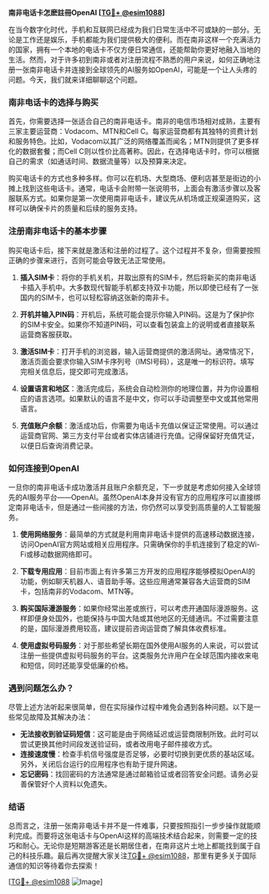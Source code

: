 **南非电话卡怎麽註冊OpenAI [[TG💪+ @esim1088](https://t.me/s/esim1088)]**

在当今数字化时代，手机和互联网已经成为我们日常生活中不可或缺的一部分。无论是工作还是娱乐，手机都能为我们提供极大的便利。而在南非这样一个充满活力的国家，拥有一个本地的电话卡不仅方便日常通信，还能帮助你更好地融入当地的生活。然而，对于许多初到南非或者对注册流程不熟悉的用户来说，如何正确地注册一张南非电话卡并连接到全球领先的AI服务如OpenAI，可能是一个让人头疼的问题。今天，我们就来详细聊聊这个问题。

### 南非电话卡的选择与购买

首先，你需要选择一张适合自己的南非电话卡。南非的电信市场相对成熟，主要有三家主要运营商：Vodacom、MTN和Cell C。每家运营商都有其独特的资费计划和服务特色。比如，Vodacom以其广泛的网络覆盖而闻名；MTN则提供了更多样化的数据套餐；而Cell C则以性价比高著称。因此，在选择电话卡时，你可以根据自己的需求（如通话时间、数据流量等）以及预算来决定。

购买电话卡的方式也多种多样。你可以在机场、大型商场、便利店甚至是街边的小摊上找到这些电话卡。通常，电话卡会附带一张说明书，上面会有激活步骤以及客服联系方式。如果你是第一次使用南非电话卡，建议先从机场或正规渠道购买，这样可以确保卡片的质量和后续的服务支持。

### 注册南非电话卡的基本步骤

购买电话卡后，接下来就是激活和注册的过程了。这个过程并不复杂，但需要按照正确的步骤来进行，否则可能会导致无法正常使用。

1. **插入SIM卡**：将你的手机关机，并取出原有的SIM卡，然后将新买的南非电话卡插入手机中。大多数现代智能手机都支持双卡功能，所以即使已经有了一张国内的SIM卡，也可以轻松容纳这张新的南非卡。

2. **开机并输入PIN码**：开机后，系统可能会提示你输入PIN码。这是为了保护你的SIM卡安全。如果你不知道PIN码，可以查看包装盒上的说明或者直接联系运营商客服获取。

3. **激活SIM卡**：打开手机的浏览器，输入运营商提供的激活网址。通常情况下，激活页面会要求你输入SIM卡序列号（IMSI号码），这是唯一的标识符。填写完相关信息后，提交即可完成激活。

4. **设置语言和地区**：激活完成后，系统会自动检测你的地理位置，并为你设置相应的语言选项。如果默认的语言不是中文，你可以手动调整至中文或其他常用语言。

5. **充值账户余额**：激活成功后，你需要为电话卡充值以保证正常使用。可以通过运营商官网、第三方支付平台或者实体店铺进行充值。记得保留好充值凭证，以便日后查询消费记录。

### 如何连接到OpenAI

一旦你的南非电话卡成功激活并且账户余额充足，下一步就是考虑如何接入全球领先的AI服务平台——OpenAI。虽然OpenAI本身并没有官方的应用程序可以直接绑定南非电话卡，但是通过一些间接的方法，你仍然可以享受到高质量的人工智能服务。

1. **使用网络服务**：最简单的方式就是利用南非电话卡提供的高速移动数据连接，访问OpenAI官方网站或相关应用程序。只需确保你的手机连接到了稳定的Wi-Fi或移动数据网络即可。

2. **下载专用应用**：目前市面上有许多第三方开发的应用程序能够模拟OpenAI的功能，例如聊天机器人、语音助手等。这些应用通常兼容各大运营商的SIM卡，包括南非的Vodacom、MTN等。

3. **购买国际漫游服务**：如果你经常出差或旅行，可以考虑开通国际漫游服务。这样即便身处国外，也能保持与中国大陆或其他地区的无缝通讯。不过需要注意的是，国际漫游费用较高，建议提前咨询运营商了解具体收费标准。

4. **使用虚拟号码服务**：对于那些希望长期在国外使用AI服务的人来说，可以尝试注册一些提供虚拟号码服务的平台。这类服务允许用户在全球范围内接收来电和短信，同时还能享受低廉的价格。

### 遇到问题怎么办？

尽管上述方法听起来很简单，但在实际操作过程中难免会遇到各种问题。以下是一些常见故障及其解决办法：

- **无法接收到验证码短信**：这可能是由于网络延迟或运营商限制所致。此时可以尝试更换其他时间段发送验证码，或者改用电子邮件接收方式。
- **连接速度慢**：检查手机信号强度是否足够，必要时切换到更优质的基站区域。另外，关闭后台运行的应用程序也有助于提升网速。
- **忘记密码**：找回密码的方法通常是通过邮箱验证或者回答安全问题。请务必妥善保管好个人资料以免遗失。

### 结语

总而言之，注册一张南非电话卡并不是一件难事，只要按照指引一步步操作就能顺利完成。而要将这张电话卡与OpenAI这样的高端技术结合起来，则需要一定的技巧和耐心。无论你是短期游客还是长期居住者，在南非这片土地上都能找到属于自己的科技乐趣。最后再次提醒大家关注[TG💪+ @esim1088](https://t.me/s/esim1088)，那里有更多关于国际通信的知识等待着你去探索！

[[TG💪+ @esim1088](https://t.me/s/esim1088) ![Image](https://i.postimg.cc/4NQfJmqS/Snipaste-2025-05-13-00-14-12.png)]